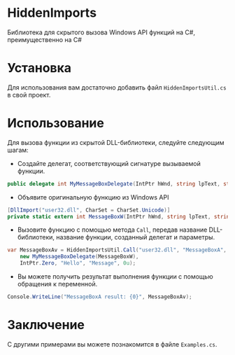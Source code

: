 # HiddenImports
Библиотека для скрытого вызова Windows API функций на C#, преимущественно на C#

# Установка
Для использования вам достаточно добавить файл `HiddenImportsUtil.cs` в свой проект.

# Использование
Для вызова функции из скрытой DLL-библиотеки, следуйте следующим шагам:

- Создайте делегат, соответствующий сигнатуре вызываемой функции.

```csharp
public delegate int MyMessageBoxDelegate(IntPtr hWnd, string lpText, string lpCaption, uint uType);
```

- Объявите оригинальную функцию из Windows API

```csharp
[DllImport("user32.dll", CharSet = CharSet.Unicode)]
private static extern int MessageBoxW(IntPtr hWnd, string lpText, string lpCaption, uint uType);
```

- Вызовите функцию с помощью метода `Call`, передав название DLL-библиотеки, название функции, созданный делегат и параметры.

```csharp
var MessageBoxAv = HiddenImportsUtil.Call("user32.dll", "MessageBoxA",
    new MyMessageBoxDelegate(MessageBoxW),
    IntPtr.Zero, "Hello", "Message", 0u);
```
- Вы можете получить результат выполнения функции с помощью обращения к переменной.

```csharp
Console.WriteLine("MessageBoxA result: {0}", MessageBoxAv);
```

# Заключение

С другими примерами вы можете познакомится в файле `Examples.cs`. 
